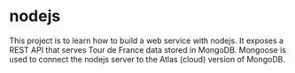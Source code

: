 # nodejs
 
This project is to learn how to build a web service with nodejs.  It exposes a REST API that serves Tour de France data stored in MongoDB.  Mongoose is used to connect the nodejs server to the Atlas (cloud) version of MongoDB.